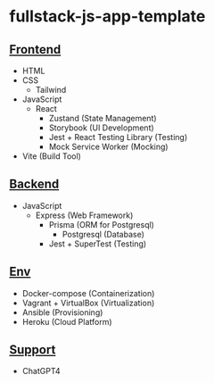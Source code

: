 # fullstack-js-app-template

## [Frontend](./notes/Frontend.md)
- HTML
- CSS
  - Tailwind
- JavaScript
  - React
    - Zustand (State Management)
    - Storybook (UI Development)
    - Jest + React Testing Library (Testing)
    - Mock Service Worker (Mocking)
- Vite (Build Tool)

## [Backend](./notes/Backend.md)
- JavaScript
  - Express (Web Framework)
    - Prisma (ORM for Postgresql)
      - Postgresql (Database)
    - Jest + SuperTest (Testing)

## [Env](./notes/Env.md)
- Docker-compose (Containerization)
- Vagrant + VirtualBox (Virtualization)
- Ansible (Provisioning)
- Heroku (Cloud Platform)

## [Support](./notes/Support.md)
- ChatGPT4
